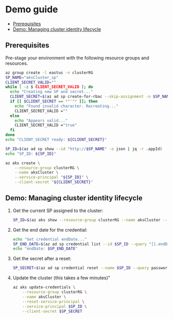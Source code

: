 # Demo guide <!-- omit in toc -->

- [Prerequisites](#prerequisites)
- [Demo: Managing cluster identity lifecycle](#demo-managing-cluster-identity-lifecycle)

## Prerequisites

Pre-stage your environment with the following resource groups and resources.

```sh
az group create -l eastus -n clusterRG
SP_NAME="aksCluster_sp"
CLIENT_SECRET_VALID=""
while [ -z $ CLIENT_SECRET_VALID ]; do
  echo "Creating new SP and secret..."
  CLIENT_SECRET=$(az ad sp create-for-rbac --skip-assignment -n $SP_NAME -o json | jq -r .password)
  if [[ $CLIENT_SECRET == *"'"* ]]; then
    echo "Found invalid character. Recreating..."
    CLIENT_SECRET_VALID =""
  else
    echo "Appears valid..."
    CLIENT_SECRET_VALID ="true"
  fi
done
echo "CLIENT_SECRET ready: ${CLIENT_SECRET}"

SP_ID=$(az ad sp show --id "http://$SP_NAME" -o json | jq -r .appId)
echo "SP_ID: ${SP_ID}"

az aks create \
    --resource-group clusterRG \
    --name aksCluster \
    --service-principal "${SP_ID}" \
    --client-secret "${CLIENT_SECRET}"
```

## Demo: Managing cluster identity lifecycle

1. Get the current SP assigned to the cluster:

    ```sh
    SP_ID=$(az aks show --resource-group clusterRG --name aksCluster --query servicePrincipalProfile.clientId -o tsv)
    ```

2. Get the end date for the credential:

    ```sh
    echo "Get credential endDate..."
    SP_END_DATE=$(az ad sp credential list --id $SP_ID --query "[].endDate" -o tsv)
    echo "endDate: $SP_END_DATE"
    ```

3. Get the secret after a reset:

    ```sh
    SP_SECRET=$(az ad sp credential reset --name $SP_ID --query password -o tsv)
    ```

4. Update the cluster (this takes a few minutes)"

    ```sh
    az aks update-credentials \
        --resource-group clusterRG \
        --name aksCluster \
        --reset-service-principal \
        --service-principal $SP_ID \
        --client-secret $SP_SECRET
    ```
